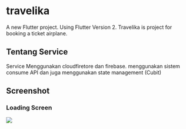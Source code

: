 # travelika

A new Flutter project. Using Flutter Version 2.
Travelika is project for booking a ticket airplane.

## Tentang Service

Service Menggunakan cloudfiretore dan firebase.
menggunakan sistem consume API dan juga menggunakan state management (Cubit)

## Screenshot
### Loading Screen
<img src="https://drive.google.com/drive/folders/1OP7dFjndrZ5NQGLCzxoWV_0kKKaI_2z0">
